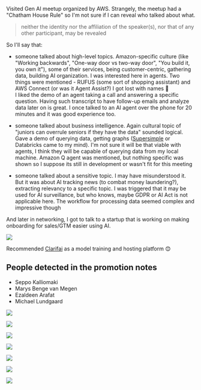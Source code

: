 Visited Gen AI meetup organized by AWS. Strangely, the meetup had a "Chatham House Rule" so I'm not sure if I can reveal who talked about what.  
> neither the identity nor the affiliation of the speaker(s), nor that of any other participant, may be revealed  
  
So I'll say that:  
- someone talked about high-level topics. Amazon-specific culture (like "Working backwards", "One-way door vs two-way door", "You build it, you own it"), some of their services, being customer-centric, gathering data, building AI organization. I was interested here in agents. Two things were mentioned - RUFUS (some sort of shopping assistant) and AWS Connect (or was it Agent Assist?) I got lost with names 🫣  
  I liked the demo of an agent taking a call and answering a specific question. Having such transcript to have follow-up emails and analyze data later on is great. I once talked to an AI agent over the phone for 20 minutes and it was good experience too.  
  
- someone talked about business intelligence. Again cultural topic of "juniors can overrule seniors if they have the data" sounded logical. Gave a demo of querying data, getting graphs ([Supersimple](https://www.linkedin.com/company/gosupersimple/) or Databricks came to my mind). I'm not sure it will be that viable with agents, I think they will be capable of querying data from my local machine. Amazon Q agent was mentioned, but nothing specific was shown so I suppose its still in development or wasn't fit for this meeting  
  
- someone talked about a sensitive topic. I may have misunderstood it. But it was about AI tracking news (to combat money laundering?), extracting relevancy to a specific topic. I was triggered that it may be used for AI surveillance, but who knows, maybe GDPR or AI Act is not applicable here. The workflow for processing data seemed complex and impressive though  

And later in networking, I got to talk to a startup that is working on making onboarding for sales/GTM easier using AI. 

![](img/1746559637147.jpg)

<!--truncate-->

Recommended [Clarifai](https://www.linkedin.com/company/clarifai/) as a model training and hosting platform 😊

## People detected in the promotion notes
- Seppo Kalliomaki
- Marys Benge van Megen
- Ezaldeen Arafat
- Michael Lundgaard



![](img/1746559634261.jpg)

![](img/1746559634180.jpg)

![](img/1746559632600.jpg)

![](img/1746559634271.jpg)

![](img/1746559635724.jpg)

![](img/1746559633925.jpg)

![](img/1746559637481.jpg)
